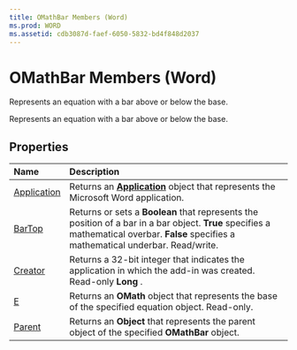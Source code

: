 ```yaml
---
title: OMathBar Members (Word)
ms.prod: WORD
ms.assetid: cdb3087d-faef-6050-5832-bd4f848d2037
---
```



# OMathBar Members (Word)
Represents an equation with a bar above or below the base.

Represents an equation with a bar above or below the base.


## Properties



|**Name**|**Description**|
|:-----|:-----|
|[Application](omathbar-application-property-word.md)|Returns an  **[Application](application-object-word.md)** object that represents the Microsoft Word application.|
|[BarTop](omathbar-bartop-property-word.md)|Returns or sets a  **Boolean** that represents the position of a bar in a bar object. **True** specifies a mathematical overbar. **False** specifies a mathematical underbar. Read/write.|
|[Creator](omathbar-creator-property-word.md)|Returns a 32-bit integer that indicates the application in which the add-in was created. Read-only  **Long** .|
|[E](omathbar-e-property-word.md)|Returns an  **OMath** object that represents the base of the specified equation object. Read-only.|
|[Parent](omathbar-parent-property-word.md)|Returns an  **Object** that represents the parent object of the specified **OMathBar** object.|

